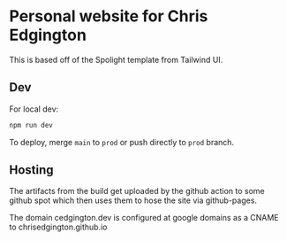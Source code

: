 # Personal website for Chris Edgington

This is based off of the Spolight template from Tailwind UI.

## Dev

For local dev:

```bash
npm run dev
```

To deploy, merge `main` to `prod` or push directly to `prod` branch.

## Hosting

The artifacts from the build get uploaded by the github action to some github spot which then uses them to hose the site via github-pages.

The domain cedgington.dev is configured at google domains as a CNAME to chrisedgington.github.io

